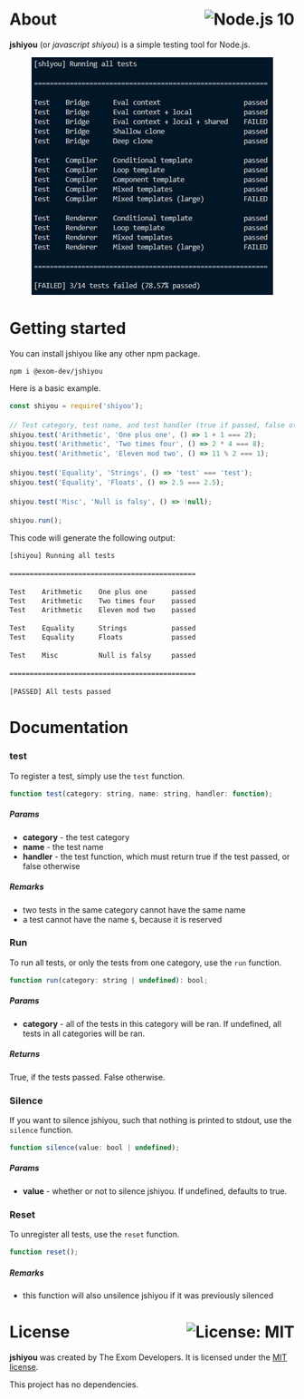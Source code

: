 # About <a href="https://nodejs.org"><img align="right" src="https://img.shields.io/badge/Node.js-10-339933?logo=Node.js&logoColor=FFFFFF" alt="Node.js 10" /></a>

**jshiyou** (or *javascript shiyou*) is a simple testing tool for Node.js.

<p align="center">
  <img src="public/example.png" alt="jshiyou">
</p>

# Getting started

You can install jshiyou like any other npm package.

```
npm i @exom-dev/jshiyou
```

Here is a basic example.

```js
const shiyou = require('shiyou');

// Test category, test name, and test handler (true if passed, false otherwise).
shiyou.test('Arithmetic', 'One plus one', () => 1 + 1 === 2);
shiyou.test('Arithmetic', 'Two times four', () => 2 * 4 === 8);
shiyou.test('Arithmetic', 'Eleven mod two', () => 11 % 2 === 1);

shiyou.test('Equality', 'Strings', () => 'test' === 'test');
shiyou.test('Equality', 'Floats', () => 2.5 === 2.5);

shiyou.test('Misc', 'Null is falsy', () => !null);

shiyou.run();
```

This code will generate the following output:

```
[shiyou] Running all tests

==============================================

Test    Arithmetic    One plus one      passed
Test    Arithmetic    Two times four    passed
Test    Arithmetic    Eleven mod two    passed

Test    Equality      Strings           passed
Test    Equality      Floats            passed

Test    Misc          Null is falsy     passed

==============================================

[PASSED] All tests passed
```

# Documentation

### test

To register a test, simply use the `test` function.

```js
function test(category: string, name: string, handler: function);
```

##### Params

- **category** - the test category
- **name** - the test name
- **handler** - the test function, which must return true if the test passed, or false otherwise

##### Remarks

- two tests in the same category cannot have the same name
- a test cannot have the name `$`, because it is reserved

### Run

To run all tests, or only the tests from one category, use the `run` function.

```js
function run(category: string | undefined): bool;
```

##### Params

- **category** - all of the tests in this category will be ran. If undefined, all tests in all categories will be ran.

##### Returns

True, if the tests passed. False otherwise.

### Silence

If you want to silence jshiyou, such that nothing is printed to stdout, use the `silence` function.

```js
function silence(value: bool | undefined);
```

##### Params

- **value** - whether or not to silence jshiyou. If undefined, defaults to true.

### Reset

To unregister all tests, use the `reset` function.

```js
function reset();
```

##### Remarks

- this function will also unsilence jshiyou if it was previously silenced

# License <a href="https://github.com/exom-dev/jshiyou/blob/master/LICENSE"><img align="right" src="https://img.shields.io/badge/License-MIT-blue.svg" alt="License: MIT" /></a>

**jshiyou** was created by The Exom Developers. It is licensed under the [MIT license](https://github.com/exom-dev/jshiyou/blob/master/LICENSE).

This project has no dependencies.